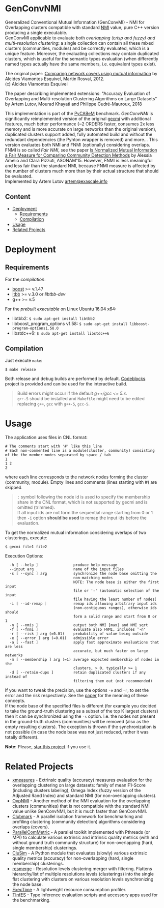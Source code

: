 # GenConvNMI
Generalized Conventional Mutual Information (GenConvMI) - NMI for Overlapping clusters compatible with standard [NMI](http://www.cs.plu.edu/courses/csce436/art%202.pdf) value, pure C++ version producing a single executable.  
GenConvMI applicable to evaluate both *overlapping (crisp and fuzzy) and multi-resolution clustering*: a single collection can contain all these mixed clusters (communities, modules) and be correctly evaluated, which is a unique feature. Moreover, the evaluating collections may contain duplicated clusters, which is useful for the semantic types evaluation (when differently named types actually have the same members, i.e. equivalent types exist).

The original paper: [Comparing network covers using mutual information](https://arxiv.org/abs/1202.0425) by Alcides Viamontes Esquivel, Martin Rosval, 2012.  
(c) Alcides Viamontes Esquivel

The paper describing implemented extensions: "Accuracy Evaluation of Overlapping and Multi-resolution Clustering Algorithms on Large Datasets" by Artem Lutov, Mourad Khayati and Philippe
Cudré-Mauroux, 2018

This implementation is part of the [PyCABeM](https://github.com/eXascaleInfolab/PyCABeM) benchmark. *GenConvNMI* is significantly reimplemented version of the original [gecmi](https://bitbucket.org/dsign/gecmi) with additional features, much better performance (~2 ORDERS faster, consumes 2x less memory and is more accurate on large networks than the original version), duplicated clusters support added, fully automated build and without the redundant dependencies (the Pyhton wrapper is removed) and more... This version evaluates both NMI and FNMI (optionally) considering overlaps.  
FNMI is so called *Fair NMI*, see the paper [Is Normalized Mutual Information a Fair Measure for Comparing Community Detection Methods](http://ieeexplore.ieee.org/document/7403755/) by Alessia Amelio and Clara Pizzuti, ASONAM'15. However, FNMI is less meaningful and less fair than the standard NMI, because FNMI measure is affected by the number of clusters much more than by their actual structure that should be evaluated.  
Implemented by Artem Lutov <artem@exascale.info>  

## Content
- [Deployment](#deployment)
	- [Requirements](#requirements)
	- [Compilation](#compilation)
- [Usage](#usage)
- [Related Projects](#related-projects)

# Deployment
## Requirements
For the *compilation*:
- [boost](http://www.boost.org/boost) >= v.1.47
- [itbb](http://threadingbuildingblocks.org/itbb) >= v.3.0 or *libtbb-dev*
- g++ >= v.5

For the *prebuilt executable* on Linux Ubuntu 16.04 x64:
- libtbb2:  `$ sudo apt-get install libtbb2`
- libboost_program_options v1.58:  `$ sudo apt-get install libboost-program-options1.58.0`
- libstdc++6: `$ sudo apt-get install libstdc++6`

## Compilation

Just execute `make`:
```
$ make release
```
Both release and debug builds are performed by default. [Codeblocks](http://www.codeblocks.org/) project is provided and can be used for the interactive build.

> Build errors might occur if the default *g++/gcc <= 5.x*.  
`g++-5` should be installed and `Makefile` might need to be edited replacing `g++`, `gcc` with `g++-5`, `gcc-5`.

# Usage

The application uses files in CNL format:

```
# The comments start with '#' like this line
# Each non-commented line is a module(cluster, community) consisting of the the member nodes separated by space / tab
1
1 2
2
```
where each line corresponds to the network nodes forming the cluster (community, module). Empty lines and comments (lines starting with #) are skipped.
> `:` symbol following the node id is used to specify the membership share in the CNL format, which is not supported by gecmi and is omitted (trimmed).  
If all input ids are not form the sequential range starting from 0 or 1 then `-i` option **should be used** to remap the input ids before the evaluation.

To get the normalized mutual information considering overlaps of two clusterings, execute:

```
$ gecmi file1 file2
```

Execution Options:
```
  -h [ --help ]                produce help message
  --input arg                  name of the input files
  -s [ --sync ] arg            synchronize the node base omitting the 
                               non-matching nodes
                               NOTE: The node base is either the first input 
                               file or '-' (automatic selection of the input 
                               file having the least number of nodes)
  -i [ --id-remap ]            remap ids allowing arbitrary input ids 
                               (non-contiguous ranges), otherwise ids should 
                               form a solid range and start from 0 or 1
  -n [ --nmis ]                output both NMI [max] and NMI_sqrt
  -f [ --fnmi ]                evaluate also FNMI, includes '-n'
  -r [ --risk ] arg (=0.01)    probability of value being outside
  -e [ --error ] arg (=0.01)   admissible error
  -a [ --fast ]                apply fast approximate evaluations that are less
                               accurate, but much faster on large networks
  -m [ --membership ] arg (=1) average expected membership of nodes in the 
                               clusters, > 0, typically >= 1
  -d [ --retain-dups ]         retain duplicated clusters if any instead of 
                               filtering them out (not recommended)
```
If you want to tweak the precision, use the options `-e` and `-r`, to set the error and
the risk respectively. See the [paper](http://arxiv.org/abs/1202.0425) for the meaning of these concepts.  
If the node base of the specified files is different (for example you decided to take the ground-truth clustering as a subset of the top K largest clusters) then it can be synchronized using the `-s` option. I.e. the nodes not present in the ground-truth clusters (communities) will be removed (also as the empty resulting clusters). The exception is thrown if the synchronization is not possible (in case the node base was not just reduced, rather it was totally different).

**Note:** Please, [star this project](https://github.com/eXascaleInfolab/GenConvNMI) if you use it.

# Related Projects
- [xmeasures](https://github.com/eXascaleInfolab/xmeasures)  - Extrinsic quality (accuracy) measures evaluation for the overlapping clustering on large datasets: family of mean F1-Score (including clusters labeling), Omega Index (fuzzy version of the Adjusted Rand Index) and standard NMI (for non-overlapping clusters).
- [OvpNMI](https://github.com/eXascaleInfolab/OvpNMI) - Another method of the NMI evaluation for the overlapping clusters (communities) that is not compatible with the standard NMI value unlike GenConvNMI, but it is much faster than GenConvNMI.
- [Clubmark](https://github.com/eXascaleInfolab/clubmark) - A parallel isolation framework for benchmarking and profiling clustering (community detection) algorithms considering overlaps (covers).
- [ParallelComMetric](https://github.com/eXascaleInfolab/ParallelComMetric) - A parallel toolkit implemented with Pthreads (or MPI) to calculate various extrinsic and intrinsic quality metrics (with and without ground truth community structure) for non-overlapping (hard, single membership) clusterings.
- [CluSim](https://github.com/Hoosier-Clusters/clusim) - A Python module that evaluates (slowly) various extrinsic quality metrics (accuracy) for non-overlapping (hard, single membership) clusterings.
- [resmerge](https://github.com/eXascaleInfolab/resmerge)  - Resolution levels clustering merger with filtering. Flattens hierarchy/list of multiple resolutions levels (clusterings) into the single flat clustering with clusters on various resolution levels synchronizing the node base.
- [ExecTime](https://bitbucket.org/lumais/exectime/)  - A lightweight resource consumption profiler.
- [TInfES](https://github.com/eXascaleInfolab/TInfES)  - Type inference evaluation scripts and accessory apps used for the benchmarking.
